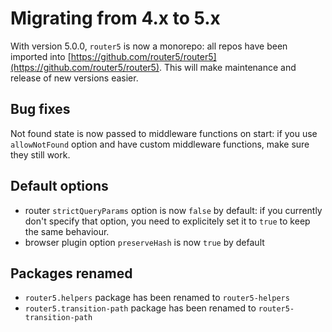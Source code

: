 # Migrating from 4.x to 5.x

With version 5.0.0, `router5` is now a monorepo: all repos have been imported into [https://github.com/router5/router5](https://github.com/router5/router5). This will make maintenance and release of new versions easier.

## Bug fixes

Not found state is now passed to middleware functions on start: if you use `allowNotFound` option and have custom middleware functions, make sure they still work.

## Default options

* router `strictQueryParams` option is now `false` by default: if you currently don't specify that option, you need to explicitely set it to `true` to keep the same behaviour.
* browser plugin option `preserveHash` is now `true` by default

## Packages renamed

* `router5.helpers` package has been renamed to `router5-helpers`
* `router5.transition-path` package has been renamed to `router5-transition-path`

